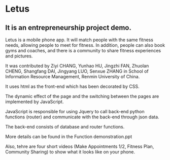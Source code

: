 # Letus

## It is an entrepreneurship project demo.

Letus is a mobile phone app. It will match people with the same fitness needs, allowing people to meet for fitness. In addition, people can also book gyms and coaches, and there is a community to share fitness experiences and pictures. 

It was contributed by Ziyi CHANG, Yunhao HU, Jingzhi FAN, Zhuolan CHENG, Shangfang DAI, Jingyang LUO, Senxue ZHANG in School of Information Resource Management, Renmin University of China.

It uses html as the front-end which has been decorated by CSS.

The dynamic effect of the page and the switching between the pages are implemented by JavaScript.

JavaScript is responsible for using Jquery to call back-end python functions (router) and communicate with the back-end through json data.

The back-end consists of database and router functions.

More details can be found in the Function demonstration.ppt

Also, tehre are four short videos (Make Appointments 1/2, Fitness Plan, Community Sharing) to show what it looks like on your phone.
